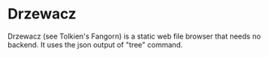 # Drzewacz
Drzewacz (see Tolkien's Fangorn) is a static web file browser that needs no backend. It uses the json output of "tree" command.
